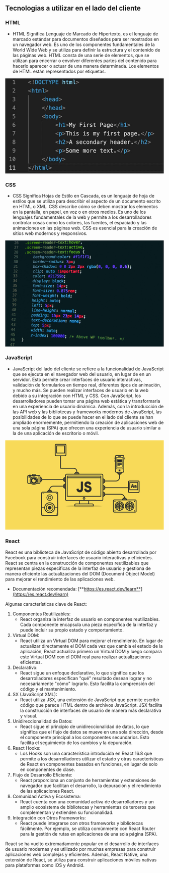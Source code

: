 
## Tecnologias a utilizar en el lado del cliente

### HTML

- HTML Significa Lenguaje de Marcado de Hipertexto, es el lenguaje de marcado estándar para documentos diseñados para ser mostrados en un navegador web. Es uno de los componentes fundamentales de la World Wide Web y se utiliza para definir la estructura y el contenido de las páginas web. HTML consta de una serie de elementos, que se utilizan para encerrar o envolver diferentes partes del contenido para hacerlo aparecer o actuar de una manera determinada. Los elementos de HTML están representados por etiquetas.

![html.png](../images/html.png)

### CSS

- CSS Significa Hojas de Estilo en Cascada, es un lenguaje de hoja de estilos que se utiliza para describir el aspecto de un documento escrito en HTML o XML. CSS describe cómo se deben mostrar los elementos en la pantalla, en papel, en voz o en otros medios. Es uno de los lenguajes fundamentales de la web y permite a los desarrolladores controlar cosas como los colores, las fuentes, el espaciado y las animaciones en las páginas web. CSS es esencial para la creación de sitios web modernos y responsivos.

![css.png](../images/css.png)

### JavaScript

- JavaScript del lado del cliente se refiere a la funcionalidad de JavaScript que se ejecuta en el navegador web del usuario, en lugar de en un servidor. Esto permite crear interfaces de usuario interactivas, validación de formularios en tiempo real, diferentes tipos de animación, y mucho más. Se pueden realizar interfaces de usuario en la web debido a su integración con HTML y CSS. Con JavaScript, los desarrolladores pueden tomar una página web estática y transformarla en una experiencia de usuario dinámica. Además, con la introducción de las API web y las bibliotecas y frameworks modernos de JavaScript, las posibilidades de lo que se puede hacer en el lado del cliente se han ampliado enormemente, permitiendo la creación de aplicaciones web de una sola página (SPA) que ofrecen una experiencia de usuario similar a la de una aplicación de escritorio o móvil.

![js.png](../images/js.png)

### React

React es una biblioteca de JavaScript de código abierto desarrollada por Facebook para construir interfaces de usuario interactivas y eficientes. React se centra en la construcción de componentes reutilizables que representan piezas específicas de la interfaz de usuario y gestiona de manera eficiente las actualizaciones del DOM (Document Object Model) para mejorar el rendimiento de las aplicaciones web.

- Documentación recomendada: [**https://es.react.dev/learn**](https://es.react.dev/learn)

Algunas características clave de React:

1. Componentes Reutilizables:
    - React organiza la interfaz de usuario en componentes reutilizables. Cada componente encapsula una pieza específica de la interfaz y puede incluir su propio estado y comportamiento.
2. Virtual DOM:
    - React utiliza un Virtual DOM para mejorar el rendimiento. En lugar de actualizar directamente el DOM cada vez que cambia el estado de la aplicación, React actualiza primero un Virtual DOM y luego compara este Virtual DOM con el DOM real para realizar actualizaciones eficientes.
3. Declarativo:
    - React sigue un enfoque declarativo, lo que significa que los desarrolladores especifican "qué" resultado desean lograr y no necesariamente "cómo" lograrlo. Esto facilita la comprensión del código y el mantenimiento.
4. SX (JavaScript XML):
    - React utiliza JSX, una extensión de JavaScript que permite escribir código que parece HTML dentro de archivos JavaScript. JSX facilita la construcción de interfaces de usuario de manera más declarativa y visual.
5. Unidireccionalidad de Datos:
    - React sigue el principio de unidireccionalidad de datos, lo que significa que el flujo de datos se mueve en una sola dirección, desde el componente principal a los componentes secundarios. Esto facilita el seguimiento de los cambios y la depuración.
6. React Hooks:
    - Los Hooks son una característica introducida en React 16.8 que permite a los desarrolladores utilizar el estado y otras características de React en componentes basados en funciones, en lugar de solo en componentes de clase.
7. Flujo de Desarrollo Eficiente:
    - React proporciona un conjunto de herramientas y extensiones de navegador que facilitan el desarrollo, la depuración y el rendimiento de las aplicaciones React.
8. Comunidad Activa y Ecosistema:
    - React cuenta con una comunidad activa de desarrolladores y un amplio ecosistema de bibliotecas y herramientas de terceros que complementan y extienden su funcionalidad.
9. Integración con Otros Frameworks:
    - React puede integrarse con otros frameworks y bibliotecas fácilmente. Por ejemplo, se utiliza comúnmente con React Router para la gestión de rutas en aplicaciones de una sola página (SPA).

React se ha vuelto extremadamente popular en el desarrollo de interfaces de usuario modernas y es utilizado por muchas empresas para construir aplicaciones web complejas y eficientes. Además, React Native, una extensión de React, se utiliza para construir aplicaciones móviles nativas para plataformas como iOS y Android.
